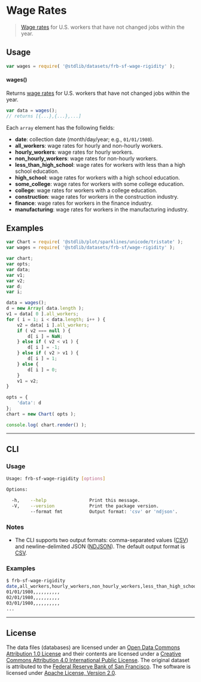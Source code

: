 # Wage Rates

> [Wage rates][wage-rigidity] for U.S. workers that have not changed jobs within the year.


<!-- <intro> -->

<!-- </intro> -->


<!-- <usage> -->

## Usage

``` javascript
var wages = require( '@stdlib/datasets/frb-sf-wage-rigidity' );
```

#### wages()

Returns [wage rates][wage-rigidity] for U.S. workers that have not changed jobs within the year.

``` javascript
var data = wages();
// returns [{...},{...},...]
```

Each `array` element has the following fields:

* __date__: collection date (month/day/year; e.g., `01/01/1980`).
* __all_workers__: wage rates for hourly and non-hourly workers.
* __hourly_workers__: wage rates for hourly workers.
* __non_hourly_workers__: wage rates for non-hourly workers.
* __less_than_high_school__: wage rates for workers with less than a high school education.
* __high_school__: wage rates for workers with a high school education.
* __some_college__: wage rates for workers with some college education.
* __college__: wage rates for workers with a college education.
* __construction__: wage rates for workers in the construction industry.
* __finance__: wage rates for workers in the finance industry.
* __manufacturing__: wage rates for workers in the manufacturing industry.


<!-- </usage> -->


<!-- <examples> -->

## Examples

``` javascript
var Chart = require( '@stdlib/plot/sparklines/unicode/tristate' );
var wages = require( '@stdlib/datasets/frb-sf/wage-rigidity' );

var chart;
var opts;
var data;
var v1;
var v2;
var d;
var i;

data = wages();
d = new Array( data.length );
v1 = data[ 0 ].all_workers;
for ( i = 1; i < data.length; i++ ) {
    v2 = data[ i ].all_workers;
    if ( v2 === null ) {
        d[ i ] = NaN;
    } else if ( v2 < v1 ) {
        d[ i ] = -1;
    } else if ( v2 > v1 ) {
        d[ i ] = 1;
    } else {
        d[ i ] = 0;
    }
    v1 = v2;
}

opts = {
    'data': d
};
chart = new Chart( opts );

console.log( chart.render() );
```

<!-- </examples> -->


---

<!-- <cli> -->

## CLI

<!-- <usage> -->

### Usage

``` bash
Usage: frb-sf-wage-rigidity [options]

Options:

  -h,    --help                Print this message.
  -V,    --version             Print the package version.
         --format fmt          Output format: 'csv' or 'ndjson'.
```

<!-- </usage> -->


<!-- <notes> -->

### Notes

* The CLI supports two output formats: comma-separated values ([CSV][csv]) and newline-delimited JSON ([NDJSON][ndjson]). The default output format is [CSV][csv].

<!-- </notes> -->


<!-- <examples> -->

### Examples

``` bash
$ frb-sf-wage-rigidity
date,all_workers,hourly_workers,non_hourly_workers,less_than_high_school,high_school,some_college,college,construction,finance,manufacturing
01/01/1980,,,,,,,,,,
02/01/1980,,,,,,,,,,
03/01/1980,,,,,,,,,,
...
```

<!-- </examples> -->

<!-- </cli> -->


<!-- <license> -->

---

## License

The data files (databases) are licensed under an [Open Data Commons Attribution 1.0 License][odc-by-1.0] and their contents are licensed under a [Creative Commons Attribution 4.0 International Public License][cc-by-4.0]. The original dataset is attributed to the [Federal Reserve Bank of San Francisco][wage-rigidity]. The software is licensed under [Apache License, Version 2.0][apache-license].

<!-- </license> -->


<!-- <links> -->

[wage-rigidity]: http://www.frbsf.org/economic-research/indicators-data/nominal-wage-rigidity/

[csv]: https://tools.ietf.org/html/rfc4180
[ndjson]: http://specs.frictionlessdata.io/ndjson/

[odc-by-1.0]: http://opendatacommons.org/licenses/by/1.0/
[cc-by-4.0]: http://creativecommons.org/licenses/by/4.0/
[apache-license]: https://www.apache.org/licenses/LICENSE-2.0

<!-- </links> -->
